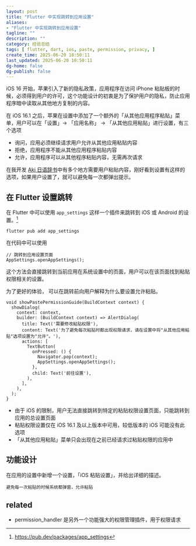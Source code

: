 ```yaml
---
layout: post
title: "Flutter 中实现跳转到应用设置"
aliases:
- "Flutter 中实现跳转到应用设置"
tagline: ""
description: ""
category: 经验总结
tags: [ flutter, dart, ios, paste, permission, privacy, ]
create_time: 2025-06-20 10:50:11
last_updated: 2025-06-20 10:50:11
dg-home: false
dg-publish: false
---
```


iOS 16 开始，苹果引入了新的隐私政策，应用程序在访问 iPhone 粘贴板的时候，必须得到用户的许可，这个功能设计的初衷是为了保护用户的隐私，防止应用程序暗中读取从其他地方复制的内容。

在 iOS 16.1 之后，苹果在设置中添加了一个额外的「从其他应用程序粘贴」菜单，用户可以在「设置」-> 「应用名称」 -> 「从其他应用粘贴」进行设置，有三个选项

- 询问，应用必须继续请求用户允许从其他应用粘贴内容
- 拒绝，应用程序不能从其他应用程序粘贴内容
- 允许，应用程序可以从其他程序粘贴内容，无需再次请求

在我开发 [Aki 日语辞书](https://apps.apple.com/us/app/aki-japanese-dictionary/id6742093442)中有多个地方需要用户粘贴内容，刚好看到设置有这样的选项，如果用户设置了，就可以避免每一次都弹出提示。

## 在 Flutter 设置跳转

在 Flutter 中可以使用 `app_settings` 这样一个插件来跳转到 iOS 或 Android 的设置。[^1]

[^1]: <https://pub.dev/packages/app_settings>

```
flutter pub add app_settings
```

在代码中可以使用

```
// 跳转到应用设置页面
AppSettings.openAppSettings();
```

这个方法会直接跳转到当前应用在系统设置中的页面，用户可以在该页面找到粘贴权限相关的设置。

为了更好的体验， 可以在跳转前向用户解释为什么要设置允许粘贴。

```
void showPastePermissionGuide(BuildContext context) {
  showDialog(
    context: context,
    builder: (BuildContext context) => AlertDialog(
      title: Text('需要修改粘贴权限'),
      content: Text('为了避免每次粘贴时都出现权限请求，请在设置中将"从其他应用粘贴"选项设置为"允许"。'),
      actions: [
        TextButton(
          onPressed: () {
            Navigator.pop(context);
            AppSettings.openAppSettings();
          },
          child: Text('前往设置'),
        ),
      ],
    ),
  );
}
```

- 由于 iOS 的限制，用户无法直接跳转到特定的粘贴权限设置页面，只能跳转到应用的总设置页面
- 粘贴权限设置仅在 iOS 16.1 及以上版本中可用，较低版本的 iOS 可能没有此选项
- 「从其他应用粘贴」菜单只会出现在之前已经请求过粘贴权限的应用中

## 功能设计

在应用的设置中新增一个设置，「iOS 粘贴设置」，并给出详细的描述。

```
避免每一次粘贴的时候系统都弹窗，允许粘贴
```

## related

- permission_handler 是另外一个功能强大的权限管理插件，用于权限请求